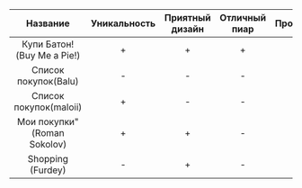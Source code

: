 |           Название          | Уникальность | Приятный дизайн | Отличный пиар | Простота | Автоматизирование, "идея" приложения | Привязка к облаку | Расчет трат | Наличие карт | Удобность инт. |   Итоги  |
|:---------------------------:|:------------:|:---------------:|:-------------:|:--------:|:------------------------------------:|:-----------------:|:-----------:|:------------:|:--------------:|:--------:|
|  Купи Батон!(Buy Me a Pie!) |       +      |        +        |       +       |     +    |                   +                  |         +         |      -      |       -      |        +       | Отлично! |
|     Список покупок(Balu)    |       -      |        -        |       -       |     +    |                   -                  |         -         |      +      |       -      |        +       |  Хорошо! |
|    Список покупок(maloii)   |       +      |        -        |       -       |     -    |                   -                  |         -         |      -      |       -      |        +       |  Средне! |
| Мои покупки"(Roman Sokolov) |       +      |        +        |       -       |     +    |                   +                  |         -         |      -      |       -      |        +       |  Хорошо! |
|      Shopping (Furdey)      |       -      |        +        |       -       |     +    |                   -                  |         -         |      -      |       -      |        +       |  Средне! |
